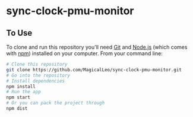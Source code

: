 # sync-clock-pmu-monitor

## To Use

To clone and run this repository you'll need [Git](https://git-scm.com) and [Node.js](https://nodejs.org/en/download/) (which comes with [npm](http://npmjs.com)) installed on your computer. From your command line:

```bash
# Clone this repository
git clone https://github.com/MagicalLeo/sync-clock-pmu-monitor.git
# Go into the repository
# Install dependencies
npm install
# Run the app
npm start
# Or you can pack the project through
npm dist
```
